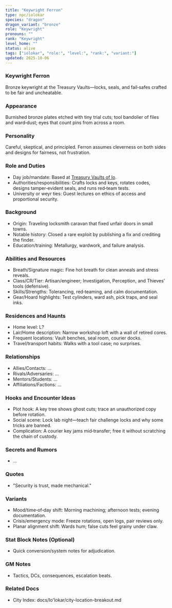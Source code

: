 ```yaml
---
title: "Keywright Ferron"
type: npc/iolokar
species: "dragon"
dragon_variant: "bronze"
role: "Keywright"
pronouns: ""
rank: "Keywright"
level_home: ""
status: alive
tags: ["iolokar", "role:", "level:", "rank:", "variant:"]
updated: 2025-10-06
---
```

### Keywright Ferron

Bronze keywright at the Treasury Vaults—locks, seals, and fail‑safes crafted to be fair and uncheatable.

### Appearance

Burnished bronze plates etched with tiny trial cuts; tool bandolier of files and ward‑dust; eyes that count pins from across a room.

### Personality

Careful, skeptical, and principled. Ferron assumes cleverness on both sides and designs for fairness, not frustration.

### Role and Duties

- Day job/mandate: Based at [Treasury Vaults of Io](docs/Io'lokar/Locations/treasury-vaults-of-io.md).
 - Authorities/responsibilities: Crafts locks and keys, rotates codes, designs tamper‑evident seals, and runs red‑team tests.
 - University or weyr ties: Guest lectures on ethics of access and proportional security.

### Background

 - Origin: Traveling locksmith caravan that fixed unfair doors in small towns.
 - Notable history: Closed a rare exploit by publishing a fix and crediting the finder.
 - Education/training: Metallurgy, wardwork, and failure analysis.

### Abilities and Resources

 - Breath/Signature magic: Fine hot breath for clean anneals and stress reveals.
 - Class/CR/Tier: Artisan/engineer; Investigation, Perception, and Thieves’ tools (defensive).
 - Skills/Strengths: Tolerancing, red‑teaming, and calm documentation.
 - Gear/Hoard highlights: Test cylinders, ward ash, pick traps, and seal inks.

### Residences and Haunts

- Home level: L?
 - Lair/Home description: Narrow workshop loft with a wall of retired cores.
 - Frequent locations: Vault benches, seal room, courier docks.
 - Travel/transport habits: Walks with a tool case; no surprises.

### Relationships

- Allies/Contacts: ...
- Rivals/Adversaries: ...
- Mentors/Students: ...
- Affiliations/Factions: ...

### Hooks and Encounter Ideas

- Plot hook: A key tree shows ghost cuts; trace an unauthorized copy before rotation.
- Social scene: Lock lab night—teach fair challenge locks and why some tricks are banned.
- Complication: A courier key jams mid‑transfer; free it without scratching the chain of custody.

### Secrets and Rumors

- ...

### Quotes

- "Security is trust, made mechanical."

### Variants

- Mood/time‑of‑day shift: Morning machining; afternoon tests; evening documentation.
- Crisis/emergency mode: Freeze rotations, open logs, pair reviews only.
- Planar alignment shift: Wards hum; false cuts feel grainy under claw.

### Stat Block Notes (Optional)

- Quick conversion/system notes for adjudication.

### GM Notes

- Tactics, DCs, consequences, escalation beats.

### Related Docs

- City Index: docs/Io'lokar/city-location-breakout.md
